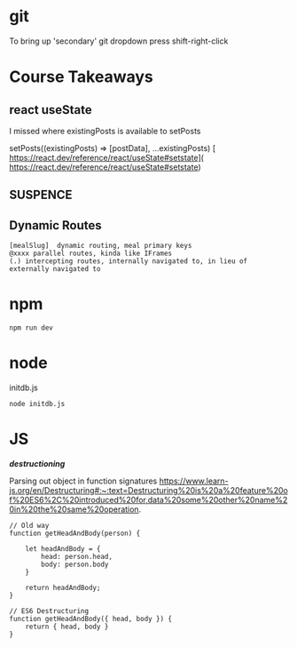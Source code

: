 # git
To bring up 'secondary' git dropdown press shift-right-click

# Course Takeaways
## react useState
I missed where existingPosts    is available to setPosts

setPosts((existingPosts) => [postData], ...existingPosts)
[ https://react.dev/reference/react/useState#setstate]( https://react.dev/reference/react/useState#setstate)
## SUSPENCE

## Dynamic Routes

```
[mealSlug]  dynamic routing, meal primary keys
@xxxx parallel routes, kinda like IFrames
(.) intercepting routes, internally navigated to, in lieu of externally navigated to
```
# npm
```npm run dev```

# node
initdb.js
```angular2html
node initdb.js
```

# JS
***destructioning***

Parsing out object in function signatures
https://www.learn-js.org/en/Destructuring#:~:text=Destructuring%20is%20a%20feature%20of%20ES6%2C%20introduced%20for,data%20some%20other%20name%20in%20the%20same%20operation.
```angular2html
// Old way
function getHeadAndBody(person) {

    let headAndBody = {
        head: person.head,
        body: person.body
    }

    return headAndBody;
}

// ES6 Destructuring
function getHeadAndBody({ head, body }) {
    return { head, body }
}
```